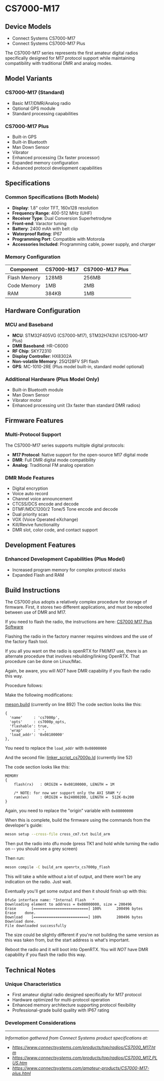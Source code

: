 # CS7000-M17

## Device Models
- Connect Systems CS7000-M17
- Connect Systems CS7000-M17 Plus

The CS7000-M17 series represents the first amateur digital radios specifically designed for M17 protocol support while maintaining compatibility with traditional DMR and analog modes.

## Model Variants

### CS7000-M17 (Standard)
- Basic M17/DMR/Analog radio
- Optional GPS module
- Standard processing capabilities

### CS7000-M17 Plus
- Built-in GPS
- Built-in Bluetooth
- Man Down Sensor
- Vibrator
- Enhanced processing (3x faster processor)
- Expanded memory configuration
- Advanced protocol development capabilities

## Specifications

### Common Specifications (Both Models)
* **Display**: 1.8" color TFT, 160x128 resolution
* **Frequency Range**: 400-512 MHz (UHF)
* **Receiver Type**: Dual Conversion Superhetrodyne
* **Front-end**: Varactor tuning
* **Battery**: 2400 mAh with belt clip
* **Waterproof Rating**: IP67
* **Programming Port**: Compatible with Motorola
* **Accessories Included**: Programming cable, power supply, and charger

### Memory Configuration

| Component | CS7000-M17 | CS7000-M17 Plus |
|-----------|-------------|------------------|
| Flash Memory | 128MB | 256MB |
| Code Memory | 1MB | 2MB |
| RAM | 384KB | 1MB |

## Hardware Configuration

### MCU and Baseband
* **MCU**: STM32F405VG (CS7000-M17), STM32H743VI (CS7000-M17 Plus)
* **DMR Baseband**: HR-C6000
* **RF Chip**: SKY72310
* **Display Controller**: HX8302A
* **Non-volatile Memory**: 25Q128FV SPI flash
* **GPS**: MC-1010-2RE (Plus model built-in, standard model optional)

### Additional Hardware (Plus Model Only)
* Built-in Bluetooth module
* Man Down Sensor
* Vibrator motor
* Enhanced processing unit (3x faster than standard DMR radios)

## Firmware Features

### Multi-Protocol Support
The CS7000-M17 series supports multiple digital protocols:
- **M17 Protocol**: Native support for the open-source M17 digital mode
- **DMR**: Full DMR digital mode compatibility
- **Analog**: Traditional FM analog operation

### DMR Mode Features
* Digital encryption
* Voice auto record
* Channel voice announcement
* CTCSS/DCS encode and decode
* DTMF/MDC1200/2 Tone/5 Tone encode and decode
* Dual priority scan
* VOX (Voice Operated eXchange)
* Kill/Revive functionality
* DMR slot, color code, and contact support

## Development Features

### Enhanced Development Capabilities (Plus Model)
- Increased program memory for complex protocol stacks
- Expanded Flash and RAM

## Build Instructions
The CS7000 plus adopts a relatively complex procedure for storage of firmware.  First, it stores two different applications, and must be rebooted between use of DMR and M17.  

If you need to flash the radio, the instructions are here:
[CS7000 M17 Plus Software](https://www.connectsystems.com/amateur-software/CS7000_m17_plus_software.html)

Flashing the radio in the factory manner requires windows and the use of the factory flash tool.

If you all you want on the radio is openRTX for FM/M17 use, there is an alternate procedure that involves rebuilding/linking OpenRTX.  That procedure can be done on Linux/Mac.  

Again, be aware, you will *NOT* have DMR capability if you flash the radio this way. 
 
Procedure follows:

Make the following modifications:

[meson.build](https://github.com/OpenRTX/OpenRTX/blob/master/meson.build) (currently on line 892)
The code section looks like this:

```
{
  'name'     : 'cs7000p',
  'opts'     : cs7000p_opts,
  'flashable': true,
  'wrap'     : ' ',
  'load_addr': '0x08100000'
},
```

You need to replace the `load_addr` with `0x08000000`

And the second file: 
[linker_script_cs7000p.ld](https://github.com/OpenRTX/OpenRTX/blob/master/platform/mcu/STM32H7xx/linker_script_cs7000p.ld) (currently line 52)

The code section looks like this: 

```
MEMORY
{
    flash(rx)   : ORIGIN = 0x08100000, LENGTH = 1M

    /* NOTE: for now wer support only the AXI SRAM */
    ram(wx)     : ORIGIN = 0x24000200, LENGTH =  512K-0x200
}
```

Again, you need to replace the "origin" variable with `0x08000000`

When this is complete, build the firmware using the commands from the developer's guide:

```bash
meson setup --cross-file cross_cm7.txt build_arm
```

Then put the radio into dfu mode (press TK1 and hold while turning the radio on -- you should see a grey screen)

Then run: 
```bash
meson compile -C build_arm openrtx_cs7000p_flash
```
This will take a while without a lot of output, and there won't be any indication on the radio.  Just wait.

Eventually you'll get some output and then it should finish up with this:

```
DfuSe interface name: "Internal Flash   "
Downloading element to address = 0x08000000, size = 200496
Erase   	[=========================] 100%       200496 bytes
Erase    done.
Download	[=========================] 100%       200496 bytes
Download done.
File downloaded successfully
```

The size could be slightly different if you're not building the same version as this was taken from, but the start address is what's important.  

Reboot the radio and it will boot into OpenRTX.  You will *NOT* have DMR capability if you flash the radio this way.  



## Technical Notes

### Unique Characteristics
- First amateur digital radio designed specifically for M17 protocol
- Hardware optimized for multi-protocol operation
- Enhanced memory architecture supporting protocol flexibility
- Professional-grade build quality with IP67 rating

### Development Considerations

---

*Information gathered from Connect Systems product specifications at:*
- *https://www.connectsystems.com/products/top/radios/CS7000_M17.htm*
- *https://www.connectsystems.com/products/top/radios/CS7000_M17_PLUS.htm*  
- *https://www.connectsystems.com/amateur-products/CS7000-M17-plus.html*